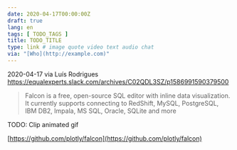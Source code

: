 ```yaml
---
date: 2020-04-17T00:00:00Z
draft: true
lang: en
tags: [ TODO_TAGS ]
title: TODO_TITLE
type: link # image quote video text audio chat
via: "[Who](http://example.com)"
---
```



2020-04-17 via Luís Rodrigues
https://equalexperts.slack.com/archives/C02QDL3SZ/p1586991590379500

> Falcon is a free, open-source SQL editor with inline data visualization. It currently supports connecting to RedShift, MySQL, PostgreSQL, IBM DB2, Impala, MS SQL, Oracle, SQLite and more

TODO: Clip animated gif

[https://github.com/plotly/falcon](https://github.com/plotly/falcon)

